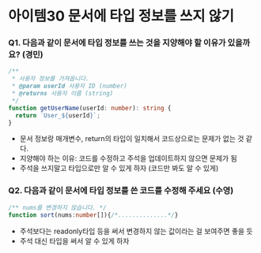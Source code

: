 # 아이템30 문서에 타입 정보를 쓰지 않기

### Q1. 다음과 같이 문서에 타입 정보를 쓰는 것을 지양해야 할 이유가 있을까요? (경민)

```ts
/**
 * 사용자 정보를 가져옵니다.
 * @param userId 사용자 ID (number)
 * @returns 사용자 이름 (string)
 */
function getUserName(userId: number): string {
  return `User_${userId}`;
}
```
- 문서 정보랑 매개변수, return의 타입이 일치해서 코드상으로는 문제가 없는 것 같다.
- 지양해야 하는 이유: 코드를 수정하고 주석을 업데이트하지 않으면 문제가 됨
- 주석을 쓰지말고 타입으로만 알 수 있게 하자 (코드만 봐도 알 수 있게)

### Q2. 다음과 같이 문서에 타입 정보를 쓴 코드를 수정해 주세요 (수영)
```ts
/** nums를 변경하지 않습니다. */
function sort(nums:number[]){/*..............*/}
```
- 주석보다는 readonly타입 등을 써서 변경하지 않는 값이라는 걸 보여주면 좋을 듯
- 주석 대신 타입을 써서 알 수 있게 하자
